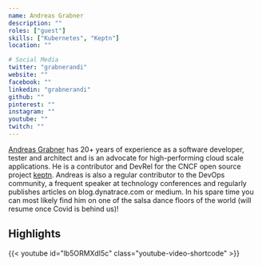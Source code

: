 ```yaml
---
name: Andreas Grabner
description: ""
roles: ["guest"]
skills: ["Kubernetes", "Keptn"]
location: ""

# Social Media 
twitter: "grabnerandi"
website: ""
facebook: ""
linkedin: "grabnerandi"
github: ""
pinterest: ""
instagram: ""
youtube: ""
twitch: ""
---
```


[Andreas Grabner](https://twitter.com/grabnerandi) has 20+ years of experience as a software developer, tester and architect and is an advocate for high-performing cloud scale applications. He is a contributor and DevRel for the CNCF open source project [keptn](https://keptn.sh/). Andreas is also a regular contributor to the DevOps community, a frequent speaker at technology conferences and regularly publishes articles on blog.dynatrace.com or medium. In his spare time you can most likely find him on one of the salsa dance floors of the world (will resume once Covid is behind us)!

<!--more-->


## Highlights

{{< youtube id="lb5ORMXdI5c" class="youtube-video-shortcode" >}}
